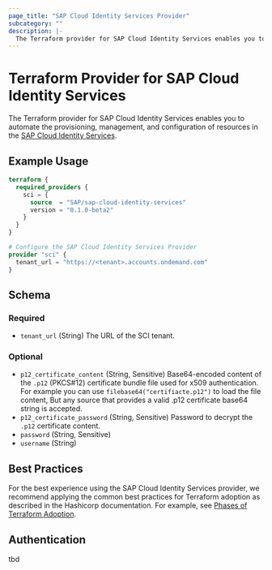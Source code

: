 ```yaml
---
page_title: "SAP Cloud Identity Services Provider"
subcategory: ""
description: |-
  The Terraform provider for SAP Cloud Identity Services enables you to automate the provisioning, management, and configuration of resources in the SAP Cloud Identity Services https://help.sap.com/docs/cloud-identity-services.
---
```

# Terraform Provider for SAP Cloud Identity Services

The Terraform provider for SAP Cloud Identity Services enables you to automate the provisioning, management, and configuration of resources in the [SAP Cloud Identity Services](https://help.sap.com/docs/cloud-identity-services).

## Example Usage

```terraform
terraform {
  required_providers {
    sci = {
      source  = "SAP/sap-cloud-identity-services"
      version = "0.1.0-beta2"
    }
  }
}

# Configure the SAP Cloud Identity Services Provider
provider "sci" {
  tenant_url = "https://<tenant>.accounts.ondemand.com"
}
```

<!-- schema generated by tfplugindocs -->
## Schema

### Required

- `tenant_url` (String) The URL of the SCI tenant.

### Optional

- `p12_certificate_content` (String, Sensitive) Base64-encoded content of the `.p12` (PKCS#12) certificate bundle file used for x509 authentication. For example you can use `filebase64("certifiacte.p12")` to load the file content, But any source that provides a valid .p12 certificate base64 string is accepted.
- `p12_certificate_password` (String, Sensitive) Password to decrypt the `.p12` certificate content.
- `password` (String, Sensitive)
- `username` (String)

## Best Practices

For the best experience using the SAP Cloud Identity Services provider, we recommend applying the common best practices for Terraform adoption as described in the Hashicorp documentation. For example, see [Phases of Terraform Adoption](https://developer.hashicorp.com/well-architected-framework/operational-excellence/operational-excellence-terraform-maturity).

## Authentication

tbd
